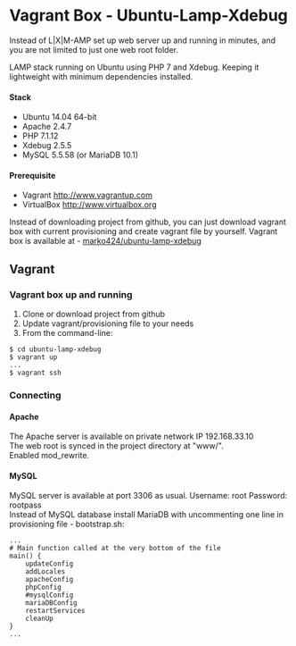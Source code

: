 # Vagrant Box - Ubuntu-Lamp-Xdebug
Instead of L|X|M-AMP set up web server up and running in minutes, and you are not limited to just one web root folder.

LAMP stack running on Ubuntu using PHP 7 and Xdebug. Keeping it lightweight with minimum dependencies installed.

#### Stack
* Ubuntu 14.04 64-bit
* Apache 2.4.7
* PHP 7.1.12
* Xdebug 2.5.5
* MySQL 5.5.58 (or MariaDB 10.1)

#### Prerequisite
* Vagrant <http://www.vagrantup.com>
* VirtualBox <http://www.virtualbox.org>

Instead of downloading project from github, you can just download vagrant box with current provisioning and create vagrant file by yourself.
Vagrant box is available at - [marko424/ubuntu-lamp-xdebug](https://app.vagrantup.com/marko424/boxes/ubuntu-lamp-xdebug)

## Vagrant
### Vagrant box up and running
1. Clone or download project from github
2. Update vagrant/provisioning file to your needs
3. From the command-line:
```
$ cd ubuntu-lamp-xdebug
$ vagrant up
...
$ vagrant ssh
```

### Connecting
#### Apache
The Apache server is available on private network IP 192.168.33.10  
The web root is synced in the project directory at "www/".  
Enabled mod_rewrite.

#### MySQL
MySQL server is available at port 3306 as usual. Username: root Password: rootpass  
Instead of MySQL database install MariaDB with uncommenting one line in provisioning file - bootstrap.sh:
```
...
# Main function called at the very bottom of the file
main() {
	updateConfig
	addLocales
	apacheConfig
	phpConfig
	#mysqlConfig
	mariaDBConfig
	restartServices
	cleanUp
}
...
```
